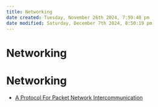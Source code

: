 ```yaml
---
title: Networking
date created: Tuesday, November 26th 2024, 7:59:40 pm
date modified: Saturday, December 7th 2024, 8:50:19 pm
---
```


# Networking

# Networking

- [A Protocol For Packet Network Intercommunication](a-protocol-for-packet-network-intercommunication.md)
